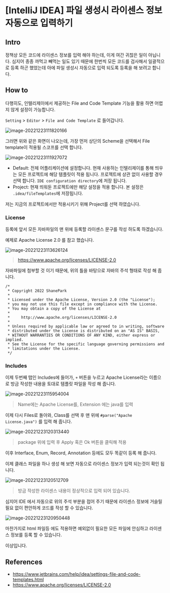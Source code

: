 # [IntelliJ IDEA] 파일 생성시 라이센스 정보 자동으로 입력하기

## Intro

정책상 모든 코드에 라이센스 정보를 입력 해야 하는데, 이게 여간 귀찮은 일이 아닙니다. 심지어 종종 까먹고 빼먹는 일도 있기 때문에 한번씩 모든 코드를 검사해서 일괄적으로 등록 하곤 했었는데 아에 파일 생성시 자동으로 입력 되도록 등록을 해 보려고 합니다.

## How to

다행히도, 인텔리제이에서 제공하는 File and Code Template 기능을 활용 하면 어렵지 않게 설정이 가능합니다.

`Setting` > `Editor` > `File and Code Template` 로 들어갑니다.

![image-20221223111820166](https://raw.githubusercontent.com/Shane-Park/mdblog/main/development/intellij/file-and-code-template.assets/image-20221223111820166.png)

그러면 위와 같은 화면이 나오는데, 가장 먼저 상단의 Scheme을 선택해서 File template이 적용될 스코프를 선택 합니다.

![image-20221223111927072](https://raw.githubusercontent.com/Shane-Park/mdblog/main/development/intellij/file-and-code-template.assets/image-20221223111927072.png)

- Default: 전체 어플리케이션에 설정합니다. 현재 사용하는 인텔리제이를 통해 띄우는 모든 프로젝트에 해당 템플릿이 적용 됩니다. 프로젝트에 상관 없이 사용할 경우 선택 합니다. `IDE configuration directory`에 저장 됩니다.
- Project: 현재 띄워둔 프로젝트에만 해당 설정을 적용 합니다.  본 설정은 `.idea/fileTemplates`에 저장됩니다.

저는 지금의 프로젝트에서만 적용시키기 위해 Project를 선택 하였습니다.

###  License

등록에 앞서 모든 자바파일의 맨 위에 등록할 라이센스 문구를 작성 하도록 하겠습니다.

예제로 Apache License 2.0 를 참고 했습니다.

![image-20221223113626124](https://raw.githubusercontent.com/Shane-Park/mdblog/main/development/intellij/file-and-code-template.assets/image-20221223113626124.png)

> https://www.apache.org/licenses/LICENSE-2.0

자바파일에 첨부할 것 이기 때문에, 위의 틀을 바탕으로 자바의 주석 형태로 작성 해 줍니다.

```
/*
 * Copyright 2022 ShanePark
 *
 * Licensed under the Apache License, Version 2.0 (the "License");
 * you may not use this file except in compliance with the License.
 * You may obtain a copy of the License at
 *
 *     http://www.apache.org/licenses/LICENSE-2.0
 *
 * Unless required by applicable law or agreed to in writing, software
 * distributed under the License is distributed on an "AS IS" BASIS,
 * WITHOUT WARRANTIES OR CONDITIONS OF ANY KIND, either express or implied.
 * See the License for the specific language governing permissions and
 * limitations under the License.
 */
```

### Includes

이제 두번째 탭인 Includes에 들어가, `+` 버튼을 누르고 Apache License라는 이름으로 방금 작성한 내용을 토대로 템플릿 파일을 작성 해 줍니다.  

![image-20221223115954004](https://raw.githubusercontent.com/Shane-Park/mdblog/main/development/intellij/file-and-code-template.assets/image-20221223115954004.png)

> Name에는 Apache License를, Extension 에는 java를 입력

이제 다시 Files로 돌아와, Class를 선택 후 맨 위에 `#parse("Apache License.java")` 를 입력 해 줍니다.

![image-20221223120313440](https://raw.githubusercontent.com/Shane-Park/mdblog/main/development/intellij/file-and-code-template.assets/image-20221223120313440.png)

> package 위에 입력 후 Apply 혹은 Ok 버튼을 클릭해 적용

이후 Interface, Enum, Record, Annotation 등에도 모두 똑같이 등록 해 줍니다.

이제 클래스 파일을 하나 생성 해 보면 자동으로 라이센스 정보가 입력 되는것이 확인 됩니다.

![image-20221223120512709](https://raw.githubusercontent.com/Shane-Park/mdblog/main/development/intellij/file-and-code-template.assets/image-20221223120512709.png)

> 방금 작성한 라이센스 내용이 정상적으로 입력 되어 있습니다.

심지어 IDE 에서 자동으로 위의 주석 부분을 접어 주기 때문에 라이센스 정보에 거슬릴 필요 없이 편안하게 코드를 작성 할 수 있습니다.

![image-20221223120950448](https://raw.githubusercontent.com/Shane-Park/mdblog/main/development/intellij/file-and-code-template.assets/image-20221223120950448.png)

마찬가지로 html 파일등 에도 적용하면 예외없이 필요한 모든 파일에 안심하고 라이센스 정보를 등록 할 수 있습니다.

이상입니다.

## References

- https://www.jetbrains.com/help/idea/settings-file-and-code-templates.html
- https://www.apache.org/licenses/LICENSE-2.0


